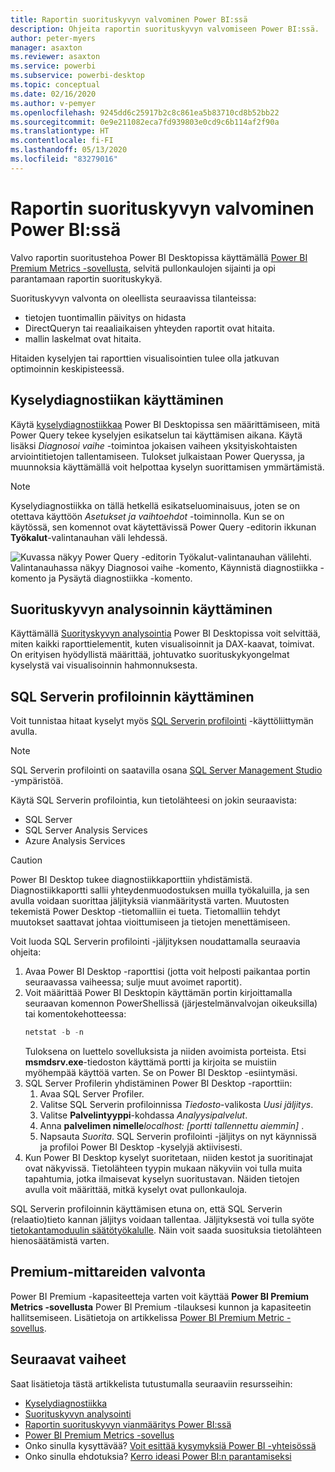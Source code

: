 ```yaml
---
title: Raportin suorituskyvyn valvominen Power BI:ssä
description: Ohjeita raportin suorituskyvyn valvomiseen Power BI:ssä.
author: peter-myers
manager: asaxton
ms.reviewer: asaxton
ms.service: powerbi
ms.subservice: powerbi-desktop
ms.topic: conceptual
ms.date: 02/16/2020
ms.author: v-pemyer
ms.openlocfilehash: 9245dd6c25917b2c8c861ea5b83710cd8b52bb22
ms.sourcegitcommit: 0e9e211082eca7fd939803e0cd9c6b114af2f90a
ms.translationtype: HT
ms.contentlocale: fi-FI
ms.lasthandoff: 05/13/2020
ms.locfileid: "83279016"
---
```

# <a name="monitor-report-performance-in-power-bi"></a>Raportin suorituskyvyn valvominen Power BI:ssä

Valvo raportin suoritustehoa Power BI Desktopissa käyttämällä [Power BI Premium Metrics -sovellusta](../admin/service-premium-metrics-app.md), selvitä pullonkaulojen sijainti ja opi parantamaan raportin suorituskykyä.

Suorituskyvyn valvonta on oleellista seuraavissa tilanteissa:

- tietojen tuontimallin päivitys on hidasta
- DirectQueryn tai reaaliaikaisen yhteyden raportit ovat hitaita.
- mallin laskelmat ovat hitaita.

Hitaiden kyselyjen tai raporttien visualisointien tulee olla jatkuvan optimoinnin keskipisteessä.

## <a name="use-query-diagnostics"></a>Kyselydiagnostiikan käyttäminen

Käytä [kyselydiagnostiikkaa](/power-query/QueryDiagnostics) Power BI Desktopissa sen määrittämiseen, mitä Power Query tekee kyselyjen esikatselun tai käyttämisen aikana. Käytä lisäksi _Diagnosoi vaihe_ -toimintoa jokaisen vaiheen yksityiskohtaisten arviointitietojen tallentamiseen. Tulokset julkaistaan Power Queryssa, ja muunnoksia käyttämällä voit helpottaa kyselyn suorittamisen ymmärtämistä.

> [!NOTE]
> Kyselydiagnostiikka on tällä hetkellä esikatseluominaisuus, joten se on otettava käyttöön _Asetukset ja vaihtoehdot_ -toiminnolla. Kun se on käytössä, sen komennot ovat käytettävissä Power Query -editorin ikkunan **Työkalut**-valintanauhan väli lehdessä.

![Kuvassa näkyy Power Query -editorin Työkalut-valintanauhan välilehti. Valintanauhassa näkyy Diagnosoi vaihe -komento, Käynnistä diagnostiikka -komento ja Pysäytä diagnostiikka -komento.](media/monitor-report-performance/power-query-diagnotics.png)

## <a name="use-performance-analyzer"></a>Suorituskyvyn analysoinnin käyttäminen

Käyttämällä [Suorityskyvyn analysointia](../create-reports/desktop-performance-analyzer.md) Power BI Desktopissa voit selvittää, miten kaikki raporttielementit, kuten visualisoinnit ja DAX-kaavat, toimivat. On erityisen hyödyllistä määrittää, johtuvatko suorituskykyongelmat kyselystä vai visualisoinnin hahmonnuksesta.

## <a name="use-sql-server-profiler"></a>SQL Serverin profiloinnin käyttäminen

Voit tunnistaa hitaat kyselyt myös [SQL Serverin profilointi](/sql/tools/sql-server-profiler/sql-server-profiler) -käyttöliittymän avulla.

> [!NOTE]
> SQL Serverin profilointi on saatavilla osana [SQL Server Management Studio](/sql/ssms/download-sql-server-management-studio-ssms) -ympäristöä.

Käytä SQL Serverin profilointia, kun tietolähteesi on jokin seuraavista:

- SQL Server
- SQL Server Analysis Services
- Azure Analysis Services

> [!CAUTION]
> Power BI Desktop tukee diagnostiikkaporttiin yhdistämistä. Diagnostiikkaportti sallii yhteydenmuodostuksen muilla työkaluilla, ja sen avulla voidaan suorittaa jäljityksiä vianmääritystä varten. Muutosten tekemistä Power Desktop -tietomalliin ei tueta. Tietomalliin tehdyt muutokset saattavat johtaa vioittumiseen ja tietojen menettämiseen.

Voit luoda SQL Serverin profilointi -jäljityksen noudattamalla seuraavia ohjeita:

1. Avaa Power BI Desktop -raporttisi (jotta voit helposti paikantaa portin seuraavassa vaiheessa; sulje muut avoimet raportit).
1. Voit määrittää Power BI Desktopin käyttämän portin kirjoittamalla seuraavan komennon PowerShellissä (järjestelmänvalvojan oikeuksilla) tai komentokehotteessa:
    ```powershell
    netstat -b -n
    ```
    Tuloksena on luettelo sovelluksista ja niiden avoimista porteista. Etsi **msmdsrv.exe**-tiedoston käyttämä portti ja kirjoita se muistiin myöhempää käyttöä varten. Se on Power BI Desktop -esiintymäsi.
1. SQL Server Profilerin yhdistäminen Power BI Desktop -raporttiin:
    1. Avaa SQL Server Profiler.
    1. Valitse SQL Serverin profiloinnissa _Tiedosto_-valikosta _Uusi jäljitys_.
    1. Valitse **Palvelintyyppi**-kohdassa _Analyysipalvelut_.
    1. Anna **palvelimen nimelle**_localhost: [portti tallennettu aiemmin]_ .
    1. Napsauta _Suorita_. SQL Serverin profilointi -jäljitys on nyt käynnissä ja profiloi Power BI Desktop -kyselyjä aktiivisesti.
1. Kun Power BI Desktop kyselyt suoritetaan, niiden kestot ja suoritinajat ovat näkyvissä. Tietolähteen tyypin mukaan näkyviin voi tulla muita tapahtumia, jotka ilmaisevat kyselyn suoritustavan. Näiden tietojen avulla voit määrittää, mitkä kyselyt ovat pullonkauloja.

SQL Serverin profiloinnin käyttämisen etuna on, että SQL Serverin (relaatio)tieto kannan jäljitys voidaan tallentaa. Jäljityksestä voi tulla syöte [tietokantamoduulin säätötyökalulle](/sql/relational-databases/performance/start-and-use-the-database-engine-tuning-advisor). Näin voit saada suosituksia tietolähteen hienosäätämistä varten.

## <a name="monitor-premium-metrics"></a>Premium-mittareiden valvonta

Power BI Premium -kapasiteetteja varten voit käyttää **Power BI Premium Metrics -sovellusta** Power BI Premium -tilauksesi kunnon ja kapasiteetin hallitsemiseen. Lisätietoja on artikkelissa [Power BI Premium Metric -sovellus](../admin/service-premium-metrics-app.md).

## <a name="next-steps"></a>Seuraavat vaiheet

Saat lisätietoja tästä artikkelista tutustumalla seuraaviin resursseihin:

- [Kyselydiagnostiikka](/power-query/QueryDiagnostics)
- [Suorituskyvyn analysointi](../create-reports/desktop-performance-analyzer.md)
- [Raportin suorituskyvyn vianmääritys Power BI:ssä](report-performance-troubleshoot.md)
- [Power BI Premium Metrics -sovellus](../admin/service-premium-metrics-app.md)
- Onko sinulla kysyttävää? [Voit esittää kysymyksiä Power BI -yhteisössä](https://community.powerbi.com/)
- Onko sinulla ehdotuksia? [Kerro ideasi Power BI:n parantamiseksi](https://ideas.powerbi.com/)
